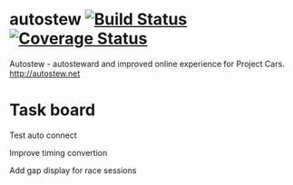 # autostew [![Build Status](https://travis-ci.org/Autostew/autostew.svg?branch=master)](https://travis-ci.org/Autostew/autostew) [![Coverage Status](https://coveralls.io/repos/github/Autostew/autostew/badge.svg?branch=master)](https://coveralls.io/github/Autostew/autostew?branch=master)

Autostew - autosteward and improved online experience for Project Cars. http://autostew.net

# Task board

Test auto connect

Improve timing convertion

Add gap display for race sessions

